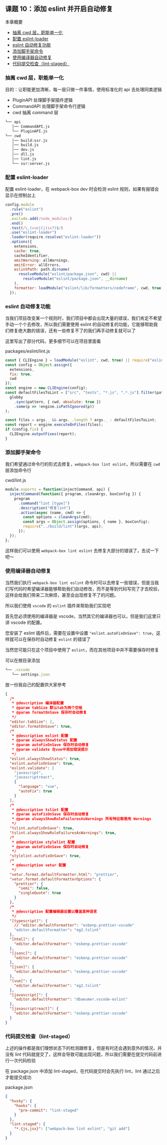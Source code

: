 ## 课题 10：添加 eslint 并开启自动修复

本章概要

- <a href="#10_1">抽离 cwd 层，职能单一化</a>
- <a href="#10_2">配置 eslint-loader</a>
- <a href="#10_3">eslint 自动修复功能</a>
- <a href="#10_4">添加脚手架命令</a>
- <a href="#10_5">使用编译器自动修复</a>
- <a href="#10_6">代码提交检查（lint-staged）</a>

### <a name="10_1">抽离 cwd 层，职能单一化</a>

目的：让职能更加清晰，每一层只做一件事情，使用标准化的 api 去处理同类逻辑

- PluginAPI 处理脚手架插件逻辑
- CommandAPI 处理脚手架命令行逻辑
- cwd 抽离 command 层

```bash
└── api
   │── CommandAPI.js
   └── PluginAPI.js
└── cwd
   │── build:ssr.js
   │── build.js
   │── dev.js
   │── dll.js
   │── lint.js
   └── ssr:server.js
```

### <a name="10_2">配置 eslint-loader</a>

配置 eslint-loader，在 webpack-box dev 时会检测 eslint 规则，如果有报错会显示在控制台上

```js
config.module
  .rule("eslint")
  .pre()
  .exclude.add(/node_modules/)
  .end()
  .test(/\.(vue|(j)sx?)$/)
  .use("eslint-loader")
  .loader(require.resolve("eslint-loader"))
  .options({
    extensions,
    cache: true,
    cacheIdentifier,
    emitWarning: allWarnings,
    emitError: allErrors,
    eslintPath: path.dirname(
      resolveModule("eslint/package.json", cwd) ||
        resolveModule("eslint/package.json", __dirname)
    ),
    formatter: loadModule("eslint/lib/formatters/codeframe", cwd, true)
  });
```

### <a name="10_3">eslint 自动修复功能</a>

当我们项目改变某一个规则时，我们项目中都会出现大量的错误，我们肯定不希望手动一个个去修改，所以我们需要使用 eslint 的自动修复的功能，它能够帮助我们修复绝大数的错误，还有一些修复不了的我们再手动修复就可以了

这里写出了部分代码，更多细节可以在项目里面看

packages/eslint/lint.js

```js
const { CLIEngine } = loadModule("eslint", cwd, true) || require("eslint");
const config = Object.assign({
  extensions,
  fix: true,
  cwd
});
const engine = new CLIEngine(config);
const defaultFilesToLint = ["src", "tests", "*.js", ".*.js"].filter(pattern =>
  globby
    .sync(pattern, { cwd, absolute: true })
    .some(p => !engine.isPathIgnored(p))
);

const files = args._ && args._.length ? args._ : defaultFilesToLint;
const report = engine.executeOnFiles(files);
if (config.fix) {
  CLIEngine.outputFixes(report);
}
```

### <a name="10_4">添加脚手架命令</a>

我们希望通过命令行的形式去修复，`webpack-box lint eslint`，所以需要在 `cwd` 层添加命令行

cwd/lint.js

```js
module.exports = function(injectCommand, api) {
  injectCommand(function({ program, cleanArgs, boxConfig }) {
    program
      .command("lint [type]")
      .description("修复lint")
      .action(async (name, cmd) => {
        const options = cleanArgs(cmd);
        const args = Object.assign(options, { name }, boxConfig);
        require("../build/lint")(args, api);
      });
  });
};
```

这样我们可以使用 `webpack-box lint eslint` 去修复大部分的错误了，去试一下吧～

### <a name="10_5">使用编译器自动修复</a>

当然我们执行 `webpack-box lint eslint` 命令时可以去修复一些错误，但是当我们写代码时希望编译器能够帮助我们自动修改，而不是等到代码写完了才去校验，这样会给我们带来二次麻烦，甚至会出现修复不了的问题。

所以我们使用 `vscode` 的 `eslint` 插件来帮助我们实现吧

首先您必须使用的编译器是 vscode，当然其它的编译器也可以，但是我们这里只讲 vscode 的配置。

您安装了 eslint 插件后，需要在设置中设置 `"eslint.autoFixOnSave": true`，这样就可以在保存时自动修复 `eslint` 的错误了

当然您可能只在这个项目中使用了 `eslint`，而在其他项目中并不需要保存时修复

可以在根目录添加

```js
└── .vscode
   └── settings.json
```

放一份我自己的配置供大家参考

```json
{
  /*
   * @description 编译器配置
   * @param tabSize 默认tab为两个空格
   * @param formatOnSave 保存时自动修复
   */
  "editor.tabSize": 2,
  "editor.formatOnSave": true,
  /*
   * @description eslint 配置
   * @param alwaysShowStatus 配置
   * @param autoFixOnSave 保存时自动修复
   * @param validate 在vue中添加错误提示
   */
  "eslint.alwaysShowStatus": true,
  "eslint.autoFixOnSave": true,
  "eslint.validate": [
    "javascript",
    "javascriptreact",
    {
      "language": "vue",
      "autoFix": true
    }
  ],
  /*
   * @description tslint 配置
   * @param autoFixOnSave 保存时自动修复
   * @param alwaysShowRuleFailuresAsWarnings 所有特征都是用 Warnings
   */
  "tslint.autoFixOnSave": true,
  "tslint.alwaysShowRuleFailuresAsWarnings": true,
  /*
   * @description stylelint 配置
   * @param autoFixOnSave 保存时自动修复
   */
  "stylelint.autoFixOnSave": true,
  /*
   * @description vetur 配置
   */
  "vetur.format.defaultFormatter.html": "prettier",
  "vetur.format.defaultFormatterOptions": {
    "prettier": {
      "semi": false,
      "singleQuote": true
    }
  },
  /*
   * @description 配置编辑器设置以覆盖某种语言
   */
  "[typescript]": {
    // "editor.defaultFormatter": "esbenp.prettier-vscode"
    "editor.defaultFormatter": "eg2.tslint"
  },
  "[html]": {
    "editor.defaultFormatter": "esbenp.prettier-vscode"
  },
  "[jsonc]": {
    "editor.defaultFormatter": "esbenp.prettier-vscode"
  },
  "[json]": {
    "editor.defaultFormatter": "esbenp.prettier-vscode"
  },
  "[vue]": {
    "editor.defaultFormatter": "eg2.tslint"
  },
  "[javascript]": {
    "editor.defaultFormatter": "dbaeumer.vscode-eslint"
  },
  "[javascriptreact]": {
    "editor.defaultFormatter": "esbenp.prettier-vscode"
  }
}
```

### <a name="10_6">代码提交检查（lint-staged）</a>

上述的操作都是我们理想状态下的检测跟修复，但是有时还会遇到意外的情况，并没有 lint 代码就提交了，这样会导致可能出现问题，所以我们需要在提交代码前进行一次代码检验

在 package.json 中添加 lint-staged，在代码提交时会先执行 lint，lint 通过之后才能提交成功

package.json

```json
{
  "husky": {
    "hooks": {
      "pre-commit": "lint-staged"
    }
  },
  "lint-staged": {
    "*.{js,jsx}": ["webpack-box lint eslint", "git add"]
  }
}
```
